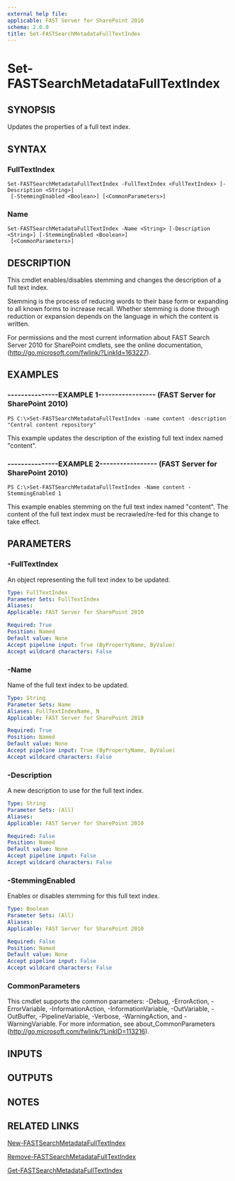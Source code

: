 ```yaml
---
external help file: 
applicable: FAST Server for SharePoint 2010
schema: 2.0.0
title: Set-FASTSearchMetadataFullTextIndex
---
```


# Set-FASTSearchMetadataFullTextIndex

## SYNOPSIS
Updates the properties of a full text index.

## SYNTAX

### FullTextIndex
```
Set-FASTSearchMetadataFullTextIndex -FullTextIndex <FullTextIndex> [-Description <String>]
 [-StemmingEnabled <Boolean>] [<CommonParameters>]
```

### Name
```
Set-FASTSearchMetadataFullTextIndex -Name <String> [-Description <String>] [-StemmingEnabled <Boolean>]
 [<CommonParameters>]
```

## DESCRIPTION
This cmdlet enables/disables stemming and changes the description of a full text index.

Stemming is the process of reducing words to their base form or expanding to all known forms to increase recall.
Whether stemming is done through reduction or expansion depends on the language in which the content is written.

For permissions and the most current information about FAST Search Server 2010 for SharePoint cmdlets, see the online documentation, (http://go.microsoft.com/fwlink/?LinkId=163227).

## EXAMPLES

### ---------------EXAMPLE 1----------------- (FAST Server for SharePoint 2010)
```
PS C:\>Set-FASTSearchMetadataFullTextIndex -name content -description "Central content repository"
```

This example updates the description of the existing full text index named "content".

### ---------------EXAMPLE 2----------------- (FAST Server for SharePoint 2010)
```
PS C:\>Set-FASTSearchMetadataFullTextIndex -Name content -StemmingEnabled 1
```

This example enables stemming on the full text index named "content".
The content of the full text index must be recrawled/re-fed for this change to take effect.

## PARAMETERS

### -FullTextIndex
An object representing the full text index to be updated.

```yaml
Type: FullTextIndex
Parameter Sets: FullTextIndex
Aliases: 
Applicable: FAST Server for SharePoint 2010

Required: True
Position: Named
Default value: None
Accept pipeline input: True (ByPropertyName, ByValue)
Accept wildcard characters: False
```

### -Name
Name of the full text index to be updated.

```yaml
Type: String
Parameter Sets: Name
Aliases: FullTextIndexName, N
Applicable: FAST Server for SharePoint 2010

Required: True
Position: Named
Default value: None
Accept pipeline input: True (ByPropertyName, ByValue)
Accept wildcard characters: False
```

### -Description
A new description to use for the full text index.

```yaml
Type: String
Parameter Sets: (All)
Aliases: 
Applicable: FAST Server for SharePoint 2010

Required: False
Position: Named
Default value: None
Accept pipeline input: False
Accept wildcard characters: False
```

### -StemmingEnabled
Enables or disables stemming for this full text index.

```yaml
Type: Boolean
Parameter Sets: (All)
Aliases: 
Applicable: FAST Server for SharePoint 2010

Required: False
Position: Named
Default value: None
Accept pipeline input: False
Accept wildcard characters: False
```

### CommonParameters
This cmdlet supports the common parameters: -Debug, -ErrorAction, -ErrorVariable, -InformationAction, -InformationVariable, -OutVariable, -OutBuffer, -PipelineVariable, -Verbose, -WarningAction, and -WarningVariable. For more information, see about_CommonParameters (http://go.microsoft.com/fwlink/?LinkID=113216).

## INPUTS

## OUTPUTS

## NOTES

## RELATED LINKS

[New-FASTSearchMetadataFullTextIndex](New-FASTSearchMetadataFullTextIndex.md)

[Remove-FASTSearchMetadataFullTextIndex](Remove-FASTSearchMetadataFullTextIndex.md)

[Get-FASTSearchMetadataFullTextIndex](Get-FASTSearchMetadataFullTextIndex.md)

